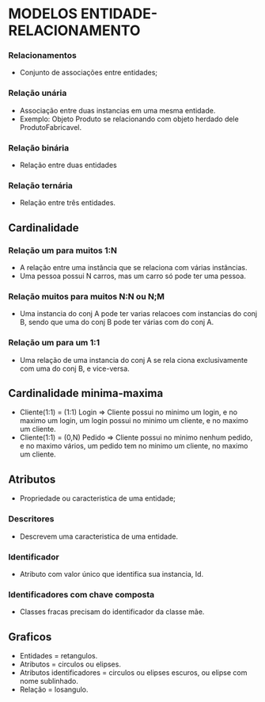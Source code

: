 # MODELOS ENTIDADE-RELACIONAMENTO

### Relacionamentos
- Conjunto de associações entre entidades;  

### Relação unária
- Associação entre duas instancias em uma mesma entidade.  
- Exemplo: Objeto Produto se relacionando com objeto herdado dele ProdutoFabricavel.  

### Relação binária
- Relação entre duas entidades  

### Relação ternária
- Relação entre três entidades.  

## Cardinalidade

### Relação um para muitos 1:N
- A relação entre uma instância que se relaciona com várias instâncias.  
- Uma pessoa possui N carros, mas um carro só pode ter uma pessoa.  

### Relação muitos para muitos N:N ou N;M
- Uma instancia do conj A pode ter varias relacoes  com instancias do conj B, sendo que uma do conj B pode ter várias com do conj A.  

### Relação um para um 1:1
- Uma relação de uma instancia do conj A se rela ciona exclusivamente com uma do conj B, e vice-versa.  

## Cardinalidade minima-maxima
- Cliente(1:1) = (1:1) Login => Cliente possui no minimo um login, e no maximo um login, um login possui no minimo um cliente, e no maximo um cliente.  
- Cliente(1:1) = (0,N) Pedido => Cliente possui no minimo nenhum pedido, e no maximo vários, um pedido tem no minimo um cliente, no maximo um cliente.  

## Atributos
- Propriedade ou caracteristica de uma entidade;  

### Descritores
- Descrevem uma caracteristica de uma entidade.  

### Identificador
- Atributo com valor único que identifica sua instancia, Id.  

### Identificadores com chave composta
- Classes fracas precisam do identificador da classe mãe.  

## Graficos
- Entidades = retangulos.  
- Atributos = circulos ou elipses.  
- Atributos identificadores = circulos ou elipses escuros, ou elipse com nome sublinhado.  
- Relação = losangulo.  
